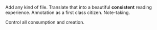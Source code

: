 Add any kind of file.
Translate that into a beautiful **consistent** reading experience.
Annotation as a first class citizen.
Note-taking.

Control all consumption and creation.
